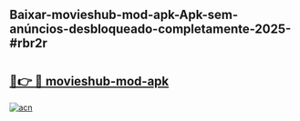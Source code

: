 ## Baixar-movieshub-mod-apk-Apk-sem-anúncios-desbloqueado-completamente-2025-#rbr2r

# <h2><a href="https://ainizakaria.my?title=movieshub-mod-apk&ref=22M">🔗👉 🔴 movieshub-mod-apk</a></h2>

[![acn](https://github.com/user-attachments/assets/0f9c940e-d8b0-45ae-aac7-cd30a18b3e1c)](https://ainizakaria.my?title=movieshub-mod-apk&ref=22M)

